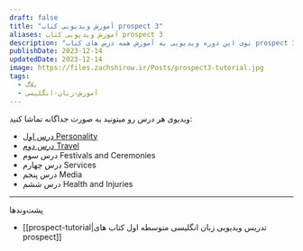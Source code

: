 ```yaml
---
draft: false
title: "آموزش ویدیویی کتاب prospect 3"
aliases: آموزش ویدیویی کتاب prospect 3
description: "توی این دوره ویدیویی به آموزش همه درس های کتاب prospect 3 که کتاب رسمی برای مقطع نهم هستش می پردازم. "
publishDate: 2023-12-14
updatedDate: 2023-12-14
image: https://files.zachshirow.ir/Posts/prospect3-tutorial.jpg
tags:
  - بلاگ
  - آموزش-زبان-انگلیسی
---
```



ویدیوی هر درس رو میتونید به صورت جداگانه تماشا کنید: 

- [درس اول Personality](https://aparat.com/v/ceh6t)
- [درس دوم Travel](https://aparat.com/v/WzPBQ)
- درس سوم Festivals and Ceremonies
- درس چهارم Services
- درس پنجم Media
- درس ششم Health and Injuries



---

پشت‌وند‌ها

- [[prospect-tutorial|تدریس ویدیویی زبان انگلیسی متوسطه اول کتاب های prospect]]